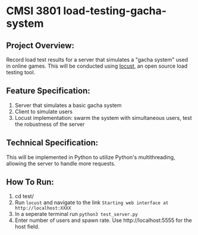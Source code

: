 # CMSI 3801 load-testing-gacha-system

## Project Overview: 
Record load test results for a server that simulates a "gacha system" used in online games. This will be conducted using [locust](http://locust.io/), an open source load testing tool.

## Feature Specification: 
1. Server that simulates a basic gacha system
2. Client to simulate users
3. Locust implementation: swarm the system with simultaneous users, test the robustness of the server

## Technical Specification:
This will be implemented in Python to utilize Python's multithreading, allowing the server to handle more requests.

## How To Run:
1. cd test/
2. Run `locust` and navigate to the link `Starting web interface at http://localhost:XXXX`
3. In a seperate terminal run `python3 test_server.py`
4. Enter number of users and spawn rate. Use http://localhost:5555 for the host field.